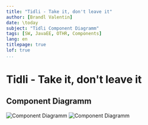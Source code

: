 ```yaml
---
title: "Tidli - Take it, don't leave it"
author: [Brandl Valentin]
date: \today
subject: "Tidli Component Diagramm"
tags: [SW, JavaEE, OTHR, Components]
lang: en
titlepage: true
lof: true
...
```


# Tidli - Take it, don't leave it

## Component Diagramm

![Component Diagramm](./assets/components_umlet.png)
![Component Diagramm](./services.png)

